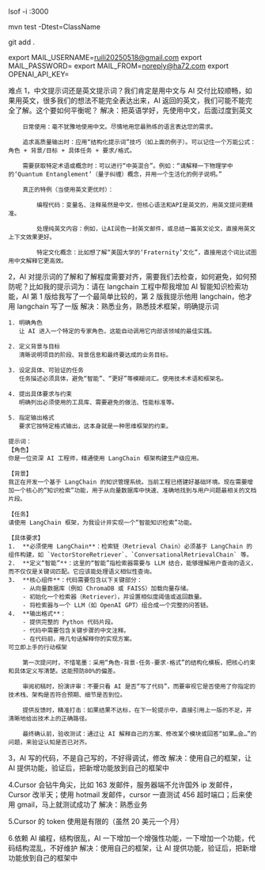 lsof -i :3000

mvn test -Dtest=ClassName

git add .

export MAIL_USERNAME=ruili20250518@gmail.com
export MAIL_PASSWORD=
export MAIL_FROM=noreply@ha72.com
export OPENAI_API_KEY=

难点
1，中文提示词还是英文提示词？我们肯定是用中文与 AI 交付比较顺畅，如果用英文，很多我们的想法不能完全表达出来，AI 返回的英文，我们可能不能完全了解。这个要如何平衡呢？
解决：把英语学好，先使用中文，后面过度到英文
```
    日常使用：毫不犹豫地使用中文。尽情地用您最熟练的语言表达您的需求。

    追求高质量输出时：应用“结构化提示词”技巧（如上面的例子）。可以记住一个万能公式：角色 + 背景/目标 + 具体任务 + 要求/格式。

    需要获取特定术语或概念时：可以进行“中英混合”。例如：“请解释一下物理学中的‘Quantum Entanglement’（量子纠缠）概念，并用一个生活化的例子说明。”

    真正的特例（当使用英文更优时）：

        编程代码：变量名、注释虽然是中文，但核心语法和API是英文的，用英文提问更精准。

        处理纯英文内容：例如，让AI润色一封英文邮件，或总结一篇英文论文，直接用英文上下文效果更好。

        特定文化概念：比如想了解“美国大学的‘Fraternity’文化”，直接用这个词比试图用中文解释它更高效。
```

2，AI 对提示词的了解和了解程度需要对齐，需要我们去检查，如何避免，如何预防呢？比如我的提示词为：请在 langchain 工程中帮我增加 AI 智能知识检索功能，AI 第 1 版给我写了一个最简单比较的，第 2 版我提示他用 langchain，他才用 langchain 写了一版
解决：熟悉业务，熟悉技术框架，明确提示词

```
1. 明确角色
   让 AI 进入一个特定的专家角色，这能自动调用它内部该领域的最佳实践。

2. 定义背景与目标
   清晰说明项目的阶段、背景信息和最终要达成的业务目标。

3. 设定具体、可验证的任务
   任务描述必须具体，避免“智能”、“更好”等模糊词汇。使用技术术语和框架名。

4. 提出具体要求与约束
   明确列出必须使用的工具库、需要避免的做法、性能标准等。

5. 指定输出格式
   要求它按特定格式输出，这本身就是一种思维框架的约束。

提示词：
【角色】
你是一位资深 AI 工程师，精通使用 LangChain 框架构建生产级应用。

【背景】
我正在开发一个基于 LangChain 的知识管理系统。当前工程已搭建好基础环境。现在需要增加一个核心的“知识检索”功能，用于从向量数据库中快速、准确地找到与用户问题最相关的文档片段。

【任务】
请使用 LangChain 框架，为我设计并实现一个“智能知识检索”功能。

【具体要求】
1.  **必须使用 LangChain**：检索链（Retrieval Chain）必须基于 LangChain 的组件构建，如 `VectorStoreRetriever`、`ConversationalRetrievalChain` 等。
2.  **定义“智能”**：这里的“智能”指检索器需要与 LLM 结合，能够理解用户查询的语义，而不仅仅是关键词匹配。它应该能处理语义相似性查询。
3.  **核心组件**：代码需要包含以下关键部分：
    - 从向量数据库（例如 ChromaDB 或 FAISS）加载向量存储。
    - 初始化一个检索器（Retriever），并设置相似度阈值或返回数量。
    - 将检索器与一个 LLM（如 OpenAI GPT）组合成一个完整的问答链。
4.  **输出格式**：
    - 提供完整的 Python 代码片段。
    - 代码中需要包含关键步骤的中文注释。
    - 在代码前，用几句话解释你的实现方案。
可立即上手的行动框架

    第一次提问时，不惜笔墨：采用“角色-背景-任务-要求-格式”的结构化模板，把核心约束和具体定义写清楚。这能预防80%的偏差。

    审阅初稿时，扮演评审：不要只看 AI 是否“写了代码”，而要审视它是否使用了你指定的技术栈、架构是否符合预期、细节是否到位。

    提供反馈时，精准打击：如果结果不达标，在下一轮提示中，直接引用上一版的不足，并清晰地给出技术上的正确路径。

    最终确认前，验收测试：通过让 AI 解释自己的方案、修改某个模块或回答“如果…会…”的问题，来验证认知是否已对齐。
```

3，AI 写的代码，不是自己写的，不好得调试，修改
解决：使用自己的框架，让 AI 提供功能，验证后，把新增功能放到自己的框架中

4.Cursor 会钻牛角尖，比如 163 发邮件，服务器端不允许国外 ip 发邮件，Cursor 改半天；使用 hotmail 发邮件，cursor 一直测试 456 超时端口；后来使用 gmail，马上就测试成功了
解决：熟悉业务

5.Cursor 的 token 使用是有限的（虽然 20 美元一个月）

6.依赖 AI 编程，结构很乱，AI 一下增加一个增强性功能，一下增加一个功能，代码结构混乱，不好维护
解决：使用自己的框架，让 AI 提供功能，验证后，把新增功能放到自己的框架中
